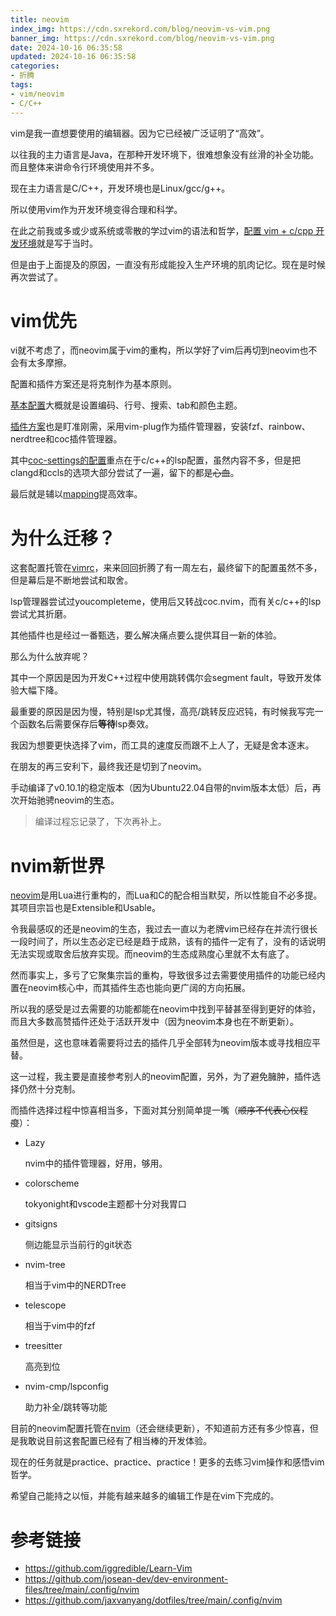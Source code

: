 ```yaml
---
title: neovim
index_img: https://cdn.sxrekord.com/blog/neovim-vs-vim.png
banner_img: https://cdn.sxrekord.com/blog/neovim-vs-vim.png
date: 2024-10-16 06:35:58
updated: 2024-10-16 06:35:58
categories:
- 折腾
tags:
- vim/neovim
- C/C++
---
```


vim是我一直想要使用的编辑器。因为它已经被广泛证明了“高效”。

以往我的主力语言是Java，在那种开发环境下，很难想象没有丝滑的补全功能。而且整体来讲命令行环境使用并不多。

现在主力语言是C/C++，开发环境也是Linux/gcc/g++。

所以使用vim作为开发环境变得合理和科学。

在此之前我或多或少或系统或零散的学过vim的语法和哲学，[配置 vim + c/cpp 开发环境](https://sxrekord.com/build-cpp-dev-env/)就是写于当时。

但是由于上面提及的原因，一直没有形成能投入生产环境的肌肉记忆。现在是时候再次尝试了。

# vim优先

vi就不考虑了，而neovim属于vim的重构，所以学好了vim后再切到neovim也不会有太多摩擦。

配置和插件方案还是将克制作为基本原则。

[基本配置](https://github.com/Crazyokd/vimrc/blob/vim/settings/configs.vim)大概就是设置编码、行号、搜索、tab和颜色主题。

[插件方案](https://github.com/Crazyokd/vimrc/blob/vim/settings/plugins.vim)也是盯准刚需，采用vim-plug作为插件管理器，安装fzf、rainbow、nerdtree和coc插件管理器。

其中[coc-settings的配置](https://github.com/Crazyokd/vimrc/blob/vim/coc-settings.json)重点在于c/c++的lsp配置，虽然内容不多，但是把clangd和ccls的选项大部分尝试了一遍，留下的都是~~心血~~。

最后就是辅以[mapping](https://github.com/Crazyokd/vimrc/blob/vim/settings/mappings.vim)提高效率。

# 为什么迁移？

这套配置托管在[vimrc](https://github.com/Crazyokd/vimrc/tree/vim)，来来回回折腾了有一周左右，最终留下的配置虽然不多，但是幕后是不断地尝试和取舍。

lsp管理器尝试过youcompleteme，使用后又转战coc.nvim，而有关c/c++的lsp尝试尤其折磨。

其他插件也是经过一番甄选，要么解决痛点要么提供耳目一新的体验。

那么为什么放弃呢？

其中一个原因是因为开发C++过程中使用跳转偶尔会segment fault，导致开发体验大幅下降。


最重要的原因是因为慢，特别是lsp尤其慢，高亮/跳转反应迟钝，有时候我写完一个函数名后需要保存后**等待**lsp奏效。

我因为想要更快选择了vim，而工具的速度反而跟不上人了，无疑是舍本逐末。

在朋友的再三安利下，最终我还是切到了neovim。

手动编译了v0.10.1的稳定版本（因为Ubuntu22.04自带的nvim版本太低）后，再次开始驰骋neovim的生态。

> 编译过程忘记录了，下次再补上。

# nvim新世界

[neovim](https://github.com/neovim/neovim)是用Lua进行重构的，而Lua和C的配合相当默契，所以性能自不必多提。其项目宗旨也是Extensible和Usable。

令我最感叹的还是neovim的生态，我过去一直以为老牌vim已经存在并流行很长一段时间了，所以生态必定已经是趋于成熟，该有的插件一定有了，没有的话说明无法实现或取舍后放弃实现。而neovim的生态成熟度心里就不太有底了。


然而事实上，多亏了它聚集宗旨的重构，导致很多过去需要使用插件的功能已经内置在neovim核心中，而其插件生态也能向更广阔的方向拓展。

所以我的感受是过去需要的功能都能在neovim中找到平替甚至得到更好的体验，而且大多数高赞插件还处于活跃开发中（因为neovim本身也在不断更新）。


虽然但是，这也意味着需要将过去的插件几乎全部转为neovim版本或寻找相应平替。

这一过程，我主要是直接参考别人的neovim配置，另外，为了避免臃肿，插件选择仍然十分克制。

而插件选择过程中惊喜相当多，下面对其分别简单提一嘴（~~顺序不代表心仪程度~~）：

* Lazy

  nvim中的插件管理器，好用，够用。

* colorscheme

  tokyonight和vscode主题都十分对我胃口
* gitsigns

  侧边能显示当前行的git状态
* nvim-tree


  相当于vim中的NERDTree
* telescope

  相当于vim中的fzf
* treesitter

  高亮到位
* nvim-cmp/lspconfig

  助力补全/跳转等功能

目前的neovim配置托管在[nvim](https://github.com/Crazyokd)（还会继续更新），不知道前方还有多少惊喜，但是我敢说目前这套配置已经有了相当棒的开发体验。

现在的任务就是practice、practice、practice！更多的去练习vim操作和感悟vim哲学。

希望自己能持之以恒，并能有越来越多的编辑工作是在vim下完成的。

# 参考链接

* https://github.com/iggredible/Learn-Vim
* https://github.com/josean-dev/dev-environment-files/tree/main/.config/nvim
* https://github.com/jaxvanyang/dotfiles/tree/main/.config/nvim

